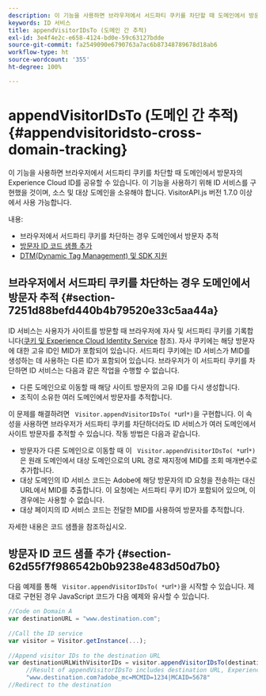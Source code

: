 ```yaml
---
description: 이 기능을 사용하면 브라우저에서 서드파티 쿠키를 차단할 때 도메인에서 방문자의 Experience Cloud ID를 공유할 수 있습니다. 이 기능을 사용하기 위해 ID 서비스를 구현했을 것이며, 소스 및 대상 도메인을 소유해야 합니다. VisitorAPI.js 버전 1.7.0 이상에서 사용 가능합니다.
keywords: ID 서비스
title: appendVisitorIDsTo (도메인 간 추적)
exl-id: 3e4f4e2c-e658-4124-bd0e-59c63127bdde
source-git-commit: fa2549090e6790763a7ac6b87348789678d18ab6
workflow-type: ht
source-wordcount: '355'
ht-degree: 100%

---
```


# appendVisitorIDsTo (도메인 간 추적){#appendvisitoridsto-cross-domain-tracking}

이 기능을 사용하면 브라우저에서 서드파티 쿠키를 차단할 때 도메인에서 방문자의 Experience Cloud ID를 공유할 수 있습니다. 이 기능을 사용하기 위해 ID 서비스를 구현했을 것이며, 소스 및 대상 도메인을 소유해야 합니다. VisitorAPI.js 버전 1.7.0 이상에서 사용 가능합니다.

내용:

<ul class="simplelist"> 
 <li> </a> 브라우저에서 서드파티 쿠키를 차단하는 경우 도메인에서 방문자 추적 <a href="../../library/get-set/appendvisitorid.md#section-7251d88befd440b4b79520e33c5aa44a" format="dita" scope="local"> </a></li> 
 <li> <a href="../../library/get-set/appendvisitorid.md#section-62d55f7f986542b0b9238e483d50d7b0" format="dita" scope="local"> 방문자 ID 코드 샘플 추가 </a> </li> 
 <li> <a href="../../library/get-set/appendvisitorid.md#section-168e313df6054af0a7e27b9fa0d69640" format="dita" scope="local"> DTM(Dynamic Tag Management) 및 SDK 지원 </a> </li> 
</ul>

## 브라우저에서 서드파티 쿠키를 차단하는 경우 도메인에서 방문자 추적 {#section-7251d88befd440b4b79520e33c5aa44a}

ID 서비스는 사용자가 사이트를 방문할 때 브라우저에 자사 및 서드파티 쿠키를 기록합니다([쿠키 및 Experience Cloud Identity Service](../../introduction/cookies.md) 참조). 자사 쿠키에는 해당 방문자에 대한 고유 ID인 MID가 포함되어 있습니다. 서드파티 쿠키에는 ID 서비스가 MID를 생성하는 데 사용하는 다른 ID가 포함되어 있습니다. 브라우저가 이 서드파티 쿠키를 차단하면 ID 서비스는 다음과 같은 작업을 수행할 수 없습니다.

* 다른 도메인으로 이동할 때 해당 사이트 방문자의 고유 ID를 다시 생성합니다.
* 조직이 소유한 여러 도메인에서 방문자를 추적합니다.

이 문제를 해결하려면 ` Visitor.appendVisitorIDsTo( *`url`*)`을 구현합니다. 이 속성을 사용하면 브라우저가 서드파티 쿠키를 차단하더라도 ID 서비스가 여러 도메인에서 사이트 방문자를 추적할 수 있습니다. 작동 방법은 다음과 같습니다.

* 방문자가 다른 도메인으로 이동할 때 이 ` Visitor.appendVisitorIDsTo( *`url`*)`은 원래 도메인에서 대상 도메인으로의 URL 경로 재지정에 MID를 조회 매개변수로 추가합니다.
* 대상 도메인의 ID 서비스 코드는 Adobe에 해당 방문자의 ID 요청을 전송하는 대신 URL에서 MID를 추출합니다. 이 요청에는 서드파티 쿠키 ID가 포함되어 있으며, 이 경우에는 사용할 수 없습니다.
* 대상 페이지의 ID 서비스 코드는 전달한 MID를 사용하여 방문자를 추적합니다.

자세한 내용은 코드 샘플을 참조하십시오.

## 방문자 ID 코드 샘플 추가 {#section-62d55f7f986542b0b9238e483d50d7b0}

다음 예제를 통해 ` Visitor.appendVisitorIDsTo( *`url`*)`을 시작할 수 있습니다. 제대로 구현된 경우 JavaScript 코드가 다음 예제와 유사할 수 있습니다.

```js
//Code on Domain A 
var destinationURL = "www.destination.com"; 
 
//Call the ID service 
var visitor = Visitor.getInstance(...); 
 
//Append visitor IDs to the destination URL 
var destinationURLWithVisitorIDs = visitor.appendVisitorIDsTo(destinationURL); 
     //Result of appendVisitorIDsTo includes destination URL, Experience Cloud ID (MCMID), and Analytics ID (MCAID) 
     "www.destination.com?adobe_mc=MCMID=1234|MCAID=5678"
//Redirect to the destination
```

<!-- ## Dynamic Tag Management (DTM) and SDK Support {#section-168e313df6054af0a7e27b9fa0d69640}

<table id="table_6E7152B4FD2B4C4D8C9477C68204C4FF"> 
 <thead> 
  <tr> 
   <th colname="col1" class="entry"> Support for </th> 
   <th colname="col2" class="entry"> See </th> 
  </tr> 
 </thead>
 <tbody> 
  <tr> 
   <td colname="col1"> <p> <b>DTM</b> </p> </td> 
   <td colname="col2"> <p> <a href="https://helpx.adobe.com/dtm/kb/how-to-set-marketing-cloud-id-service-helper-function-in-adobe-d.html" format="https" scope="external"> Set the appendVisitorIDTo Function in DTM </a> </p> </td> 
  </tr> 
  <tr> 
   <td colname="col1"> <p> <b>SDK</b> </p> </td> 
   <td colname="col2"> 
    <ul id="ul_9D7933FF68EE4C71BAE999B3747F8398"> 
     <li id="li_9036C76AAECC4E639C23020C0C9F2AF8"> <a href="https://experienceleague.adobe.com/docs/mobile-services/android/experience-cloud-android/mc-methods.html" format="https" scope="external"> Android ID Service Methods </a> </li> 
     <li id="li_E49D357905584674BFDFE348345B3849"> <a href="https://experienceleague.adobe.com/docs/mobile-services/ios/exp-cloud-ios/mc-methods.html" format="https" scope="external"> iOS ID Service Methods </a> </li> 
    </ul> </td> 
  </tr> 
 </tbody> 
</table> -->
